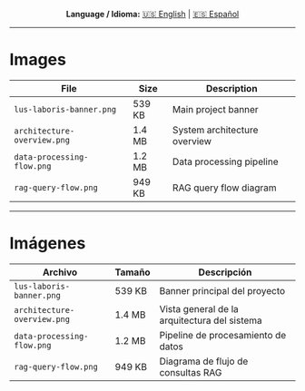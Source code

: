 <div align="center">

**Language / Idioma:**
[🇺🇸 English](#images) | [🇪🇸 Español](#imágenes)

</div>

---

# Images

| File | Size | Description |
|------|------|-------------|
| `lus-laboris-banner.png` | 539 KB | Main project banner |
| `architecture-overview.png` | 1.4 MB | System architecture overview |
| `data-processing-flow.png` | 1.2 MB | Data processing pipeline |
| `rag-query-flow.png` | 949 KB | RAG query flow diagram |

---

# Imágenes

| Archivo | Tamaño | Descripción |
|---------|--------|-------------|
| `lus-laboris-banner.png` | 539 KB | Banner principal del proyecto |
| `architecture-overview.png` | 1.4 MB | Vista general de la arquitectura del sistema |
| `data-processing-flow.png` | 1.2 MB | Pipeline de procesamiento de datos |
| `rag-query-flow.png` | 949 KB | Diagrama de flujo de consultas RAG |

